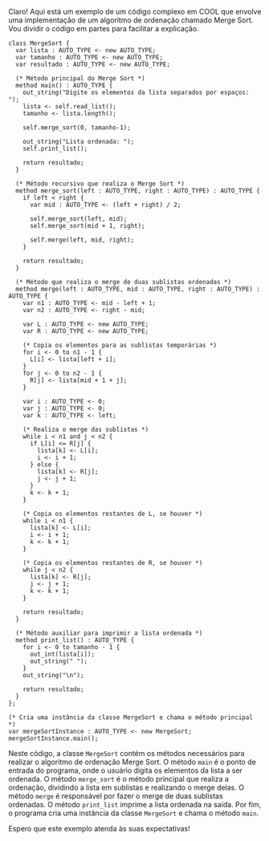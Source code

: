 Claro! Aqui está um exemplo de um código complexo em COOL que envolve uma implementação de um algoritmo de ordenação chamado Merge Sort. Vou dividir o código em partes para facilitar a explicação.

```
class MergeSort {
  var lista : AUTO_TYPE <- new AUTO_TYPE;
  var tamanho : AUTO_TYPE <- new AUTO_TYPE;
  var resultado : AUTO_TYPE <- new AUTO_TYPE;

  (* Método principal do Merge Sort *)
  method main() : AUTO_TYPE {
    out_string("Digite os elementos da lista separados por espaços: ");
    lista <- self.read_list();
    tamanho <- lista.length();
    
    self.merge_sort(0, tamanho-1);
    
    out_string("Lista ordenada: ");
    self.print_list();
    
    return resultado;
  }

  (* Método recursivo que realiza o Merge Sort *)
  method merge_sort(left : AUTO_TYPE, right : AUTO_TYPE) : AUTO_TYPE {
    if left < right {
      var mid : AUTO_TYPE <- (left + right) / 2;
      
      self.merge_sort(left, mid);
      self.merge_sort(mid + 1, right);
      
      self.merge(left, mid, right);
    }
    
    return resultado;
  }

  (* Método que realiza o merge de duas sublistas ordenadas *)
  method merge(left : AUTO_TYPE, mid : AUTO_TYPE, right : AUTO_TYPE) : AUTO_TYPE {
    var n1 : AUTO_TYPE <- mid - left + 1;
    var n2 : AUTO_TYPE <- right - mid;
    
    var L : AUTO_TYPE <- new AUTO_TYPE;
    var R : AUTO_TYPE <- new AUTO_TYPE;
    
    (* Copia os elementos para as sublistas temporárias *)
    for i <- 0 to n1 - 1 {
      L[i] <- lista[left + i];
    }
    for j <- 0 to n2 - 1 {
      R[j] <- lista[mid + 1 + j];
    }
    
    var i : AUTO_TYPE <- 0;
    var j : AUTO_TYPE <- 0;
    var k : AUTO_TYPE <- left;
    
    (* Realiza o merge das sublistas *)
    while i < n1 and j < n2 {
      if L[i] <= R[j] {
        lista[k] <- L[i];
        i <- i + 1;
      } else {
        lista[k] <- R[j];
        j <- j + 1;
      }
      k <- k + 1;
    }
    
    (* Copia os elementos restantes de L, se houver *)
    while i < n1 {
      lista[k] <- L[i];
      i <- i + 1;
      k <- k + 1;
    }
    
    (* Copia os elementos restantes de R, se houver *)
    while j < n2 {
      lista[k] <- R[j];
      j <- j + 1;
      k <- k + 1;
    }
    
    return resultado;
  }

  (* Método auxiliar para imprimir a lista ordenada *)
  method print_list() : AUTO_TYPE {
    for i <- 0 to tamanho - 1 {
      out_int(lista[i]);
      out_string(" ");
    }
    out_string("\n");
    
    return resultado;
  }
};

(* Cria uma instância da classe MergeSort e chama o método principal *)
var mergeSortInstance : AUTO_TYPE <- new MergeSort;
mergeSortInstance.main();
```

Neste código, a classe `MergeSort` contém os métodos necessários para realizar o algoritmo de ordenação Merge Sort. O método `main` é o ponto de entrada do programa, onde o usuário digita os elementos da lista a ser ordenada. O método `merge_sort` é o método principal que realiza a ordenação, dividindo a lista em sublistas e realizando o merge delas. O método `merge` é responsável por fazer o merge de duas sublistas ordenadas. O método `print_list` imprime a lista ordenada na saída. Por fim, o programa cria uma instância da classe `MergeSort` e chama o método `main`.

Espero que este exemplo atenda às suas expectativas!